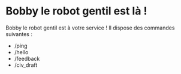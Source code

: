 # Bobby le robot gentil est là !

Bobby le robot gentil est à votre service !
Il dispose des commandes suivantes :
- /ping
- /hello
- /feedback
- /civ_draft